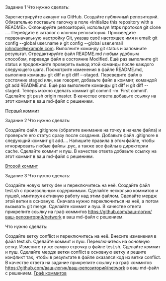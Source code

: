 Задание 1
Что нужно сделать:

Зарегистрируйте аккаунт на GitHub.
Создайте публичный репозиторий. Обязательно поставьте галочку в поле «Initialize this repository with a README».
Склонируйте репозиторий, используя https протокол git clone ....
Перейдите в каталог с клоном репозитория.
Произведите первоначальную настройку Git, указав своё настоящее имя и email: git config --global user.name и git config --global user.email johndoe@example.com.
Выполните команду git status и запомните результат.
Отредактируйте файл README.md любым удобным способом, переведя файл в состояние Modified.
Ещё раз выполните git status и продолжайте проверять вывод этой команды после каждого следующего шага.
Посмотрите изменения в файле README.md, выполнив команды git diff и git diff --staged.
Переведите файл в состояние staged или, как говорят, добавьте файл в коммит, командой git add README.md.
Ещё раз выполните команды git diff и git diff --staged.
Теперь можно сделать коммит git commit -m 'First commit'.
Сделайте git push origin master.
В качестве ответа добавьте ссылку на этот коммит в ваш md-файл с решением.

[Первый коммит](https://github.com/happysuhin/dvps-hw/commit/0efbebe0a074c6d5b6a39b18b6b43f96343a0a69)

Задание 2
Что нужно сделать:

Создайте файл .gitignore (обратите внимание на точку в начале файла) и проверьте его статус сразу после создания.
Добавьте файл .gitignore в следующий коммит git add....
Напишите правила в этом файле, чтобы игнорировать любые файлы .pyc, а также все файлы в директории cache.
Сделайте коммит и пуш.
В качестве ответа добавьте ссылку на этот коммит в ваш md-файл с решением.

[Второй коммит](https://github.com/happysuhin/dvps-hw/commit/cf0df62398f8cf327cd762c053ca520661dc34d5)

Задание 3
Что нужно сделать:

Создайте новую ветку dev и переключитесь на неё.
Создайте файл test.sh с произвольным содержимым.
Сделайте несколько коммитов и пушей, имитируя активную работу над этим файлом.
Сделайте мердж этой ветки в основную. Сначала нужно переключиться на неё, а потом вызывать git merge.
Сделайте коммит и пуш.
В качестве ответа прикрепите ссылку на граф коммитов https://github.com/ваш-логин/ваш-репозиторий/network в ваш md-файл с решением.

Что нужно сделать:

Создайте ветку conflict и переключитесь на неё.
Внесите изменения в файл test.sh.
Сделайте коммит и пуш.
Переключитесь на основную ветку.
Измените ту же самую строчку в файле test.sh.
Сделайте коммит и пуш.
Сделайте мердж ветки conflict в основную ветку и решите конфликт так, чтобы в результате в файле оказался код из ветки conflict.
В качестве ответа на задание прикрепите ссылку на граф коммитов https://github.com/ваш-логин/ваш-репозиторий/network в ваш md-файл с решением.
[Граф коммитов](https://github.com/happysuhin/dvps-hw/network)
